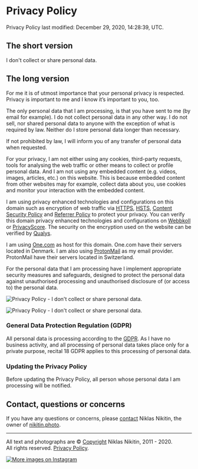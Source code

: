 Privacy Policy
==============

Privacy Policy last modified: December 29, 2020, 14:28:39, UTC.

The short version
-----------------

I don't collect or share personal data.

The long version
----------------

For me it is of utmost importance that your personal privacy is respected. Privacy is important to me and I know it’s important to you, too.

The only personal data that I am processing, is that you have sent to me (by email for example). I do not collect personal data in any other way. I do not sell, nor shared personal data to anyone with the exception of what is required by law. Neither do I store personal data longer than necessary.

If not prohibited by law, I will inform you of any transfer of personal data when requested.

For your privacy, I am not either using any cookies, third-party requests, tools for analysing the web traffic or other means to collect or profile personal data. And I am not using any embedded content (e.g. videos, images, articles, etc.) on this website. This is because embedded content from other websites may for example, collect data about you, use cookies and monitor your interaction with the embedded content.

I am using privacy enhanced technologies and configurations on this domain such as encryption of web traffic via [HTTPS](https://en.wikipedia.org/wiki/Hypertext_Transfer_Protocol_Secure), [HSTS](https://en.wikipedia.org/wiki/HTTP_Strict_Transport_Security#HSTS_mechanism_overview), [Content Security Policy](https://content-security-policy.com/) and [Referrer Policy](https://www.w3.org/TR/referrer-policy/) to protect your privacy. You can verify this domain privacy enhanced technologies and configurations on [Webbkoll](https://webbkoll.dataskydd.net/en/results?url=nikitin.photo) or [PrivacyScore](https://privacyscore.org/). The security on the encryption used on the website can be verified by [Qualys](https://www.ssllabs.com/ssltest/analyze.html?d=nikitin.photo&hideResults=on).

I am using [One.com](https://www.one.com/en/info/privacy-policy) as host for this domain. One.com have their servers located in Denmark. I am also using [ProtonMail](https://protonmail.com/privacy-policy) as my email provider. ProtonMail have their servers located in Switzerland.

For the personal data that I am processing have I implement appropriate security measures and safeguards, designed to protect the personal data against unauthorised processing and unauthorised disclosure of (or access to) the personal data.

![Privacy Policy - I don't collect or share personal data.](/images/gdpr1.png)

![Privacy Policy - I don't collect or share personal data.](/images/gdpr2.png)

### General Data Protection Regulation (GDPR)

All personal data is processing according to the [GDPR](https://eur-lex.europa.eu/legal-content/EN/TXT/HTML/?uri=CELEX:32016R0679&from=EN). As I have no business activity, and all processing of personal data takes place only for a private purpose, recital 18 GDPR applies to this processing of personal data.

### Updating the Privacy Policy

Before updating the Privacy Policy, all person whose personal data I am processing will be notified.

Contact, questions or concerns
------------------------------

If you have any questions or concerns, please [contact](https://www.nikitin.photo/contact/) Niklas Nikitin, the owner of [nikitin.photo](https://www.nikitin.photo/).

* * *

All text and photographs are © [Copyright](https://www.nikitin.photo/copyright/ "Copyright information") Niklas Nikitin, 2011 - 2020. All rights reserved. [Privacy Policy](https://www.nikitin.photo/privacy/ "Privacy policy").

[![More images on Instagram](/images/instagram-white.png)](https://www.instagram.com/nikitin.photo "More images on Instagram")